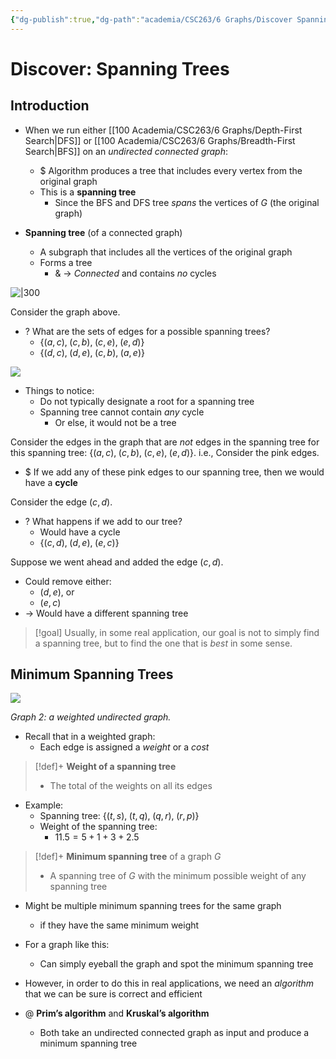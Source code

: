 ```yaml
---
{"dg-publish":true,"dg-path":"academia/CSC263/6 Graphs/Discover Spanning Trees.md","permalink":"/academia/csc-263/6-graphs/discover-spanning-trees/","tags":["cs","lecture","note","university"],"created":"2025-03-11T03:04:05.415-04:00","updated":"2025-03-18T02:01:09.464-04:00"}
---
```



# Discover: Spanning Trees

## Introduction

- When we run either [[100 Academia/CSC263/6 Graphs/Depth-First Search\|DFS]] or [[100 Academia/CSC263/6 Graphs/Breadth-First Search\|BFS]] on an *undirected connected graph*:
    - $ Algorithm produces a tree that includes every vertex from the original graph
    - This is a **spanning tree**
        - Since the BFS and DFS tree *spans* the vertices of $G$ (the original graph)

- **Spanning tree** (of a connected graph)
    - A subgraph that includes all the vertices of the original graph
    - Forms a tree
        - & → *Connected* and contains *no* cycles

![|300](https://i.imgur.com/QooGXQu.png)

Consider the graph above.

- ? What are the sets of edges for a possible spanning trees?
    - $\{ (a,c),\;(c, b),\; (c,e),\; (e,d) \}$
    - $\{ (d,c),\;(d,e),\;(c,b),\;(a,e) \}$

![](https://i.imgur.com/03mc6jn.png)

- Things to notice:
    - Do not typically designate a root for a spanning tree
    - Spanning tree cannot contain *any* cycle
        - Or else, it would not be a tree

Consider the edges in the graph that are *not* edges in the spanning tree for this spanning tree: $\{ (a,c),\;(c, b),\; (c,e),\; (e,d) \}$.
i.e., Consider the pink edges.

- $ If we add any of these pink edges to our spanning tree, then we would have a **cycle**

Consider the edge $(c,d)$.

- ? What happens if we add to our tree?
    - Would have a cycle
    - $\{ (c,d),\;(d,e),\;(e,c) \}$

Suppose we went ahead and added the edge $(c, d)$.

- Could remove either:
    - $(d,e)$, or
    - $(e,c)$
- → Would have a different spanning tree

> [!goal] Usually, in some real application, our goal is not to simply find a spanning tree, but to find the one that is *best* in some sense.

## Minimum Spanning Trees

![](https://i.imgur.com/mxYFwGX.png)

*Graph 2: a weighted undirected graph.*

- Recall that in a weighted graph:
    - Each edge is assigned a *weight* or a *cost*

> [!def]+ **Weight of a spanning tree**
> - The total of the weights on all its edges

- Example:
    - Spanning tree: $\{ (t,s),\; (t,q),\; (q,r),\; (r,p) \}$
    - Weight of the spanning tree:
        - $11.5 = 5 + 1 + 3 + 2.5$

> [!def]+ **Minimum spanning tree** of a graph $G$
> - A spanning tree of $G$ with the minimum possible weight of any spanning tree

- Might be multiple minimum spanning trees for the same graph
    - if they have the same minimum weight

- For a graph like this:
    - Can simply eyeball the graph and spot the minimum spanning tree
- However, in order to do this in real applications, we need an *algorithm* that we can be sure is correct and efficient
- @ **Prim’s algorithm** and **Kruskal’s algorithm**
    - Both take an undirected connected graph as input and produce a minimum spanning tree
